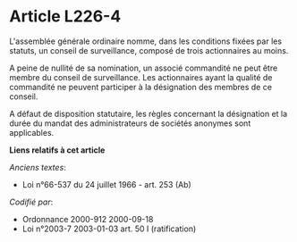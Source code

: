 # Article L226-4

L'assemblée générale ordinaire nomme, dans les conditions fixées par les statuts, un conseil de surveillance, composé de
trois actionnaires au moins.

A peine de nullité de sa nomination, un associé commandité ne peut être membre du conseil de surveillance. Les actionnaires
ayant la qualité de commandité ne peuvent participer à la désignation des membres de ce conseil.

A défaut de disposition statutaire, les règles concernant la désignation et la durée du mandat des administrateurs de
sociétés anonymes sont applicables.

**Liens relatifs à cet article**

_Anciens textes_:

  - Loi n°66-537 du 24 juillet 1966 - art. 253 (Ab)

_Codifié par_:

  - Ordonnance 2000-912 2000-09-18
  - Loi n°2003-7 2003-01-03 art. 50 I (ratification)
